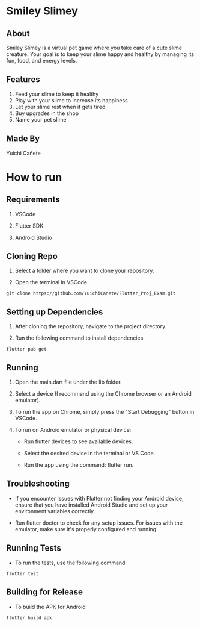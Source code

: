 # Smiley Slimey

## About

Smiley Slimey is a virtual pet game where you take care of a cute slime creature. Your goal is to keep your slime happy and healthy by managing its fun, food, and energy levels.

## Features

1. Feed your slime to keep it healthy
2. Play with your slime to increase its happiness
3. Let your slime rest when it gets tired
4. Buy upgrades in the shop
5. Name your pet slime

## Made By

Yuichi Cañete

# How to run

## Requirements

1. VSCode

2. Flutter SDK

3. Android Studio

## Cloning Repo

1. Select a folder where you want to clone your repository.

2. Open the terminal in VSCode.

```
git clone https://github.com/YuichiCanete/Flutter_Proj_Exam.git
```
## Setting up Dependencies

1. After cloning the repository, navigate to the project directory.

2. Run the following command to install dependencies

```
flutter pub get
```

## Running

1. Open the main.dart file under the lib folder.

2. Select a device (I recommend using the Chrome browser or an Android emulator).

3. To run the app on Chrome, simply press the "Start Debugging" button in VSCode.

4. To run on Android emulator or physical device:

    - Run flutter devices to see available devices.

    - Select the desired device in the terminal or VS Code.

    - Run the app using the command: flutter run.

## Troubleshooting

- If you encounter issues with Flutter not finding your Android device, ensure that you have installed Android Studio and set up your environment variables correctly.

- Run flutter doctor to check for any setup issues.
For issues with the emulator, make sure it's properly configured and running.

## Running Tests

- To run the tests, use the following command

```
flutter test
```

## Building for Release

- To build the APK for Android

```
flutter build apk
```